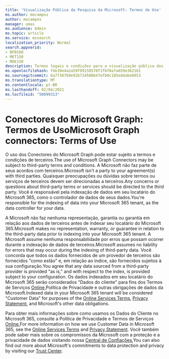 ```yaml
---
title: 'Visualização Pública da Pesquisa da Microsoft: Termos de Uso'
ms.author: mecampos
author: mecampos
manager: umas
ms.audience: Admin
ms.topic: article
ms.service: mssearch
localization_priority: Normal
search.appverid:
- BFB160
- MET150
- MOE150
description: Termos legais e condições para a visualização pública dos conectores do Microsoft Graph para a Pesquisa da Microsoft
ms.openlocfilehash: fde39e4a2a59f99158570f1fbf8afa659e362161
ms.sourcegitcommit: 6a7f36769e92b714588b47efb0c185eddabe6953
ms.translationtype: MT
ms.contentlocale: pt-BR
ms.lasthandoff: 02/04/2021
ms.locfileid: "50099313"
---
```

<!---Previous ms.author: anfowler --->

# <a name="microsoft-graph-connectors-terms-of-use"></a><span data-ttu-id="fbff9-103">Conectores do Microsoft Graph: Termos de Uso</span><span class="sxs-lookup"><span data-stu-id="fbff9-103">Microsoft Graph connectors: Terms of Use</span></span>

<span data-ttu-id="fbff9-104">O uso dos Conectores do Microsoft Graph pode estar sujeito a termos e condições de terceiros.</span><span class="sxs-lookup"><span data-stu-id="fbff9-104">The use of Microsoft Graph Connectors may be subject to third-party terms and conditions.</span></span> <span data-ttu-id="fbff9-105">A Microsoft não faz parte de seus acordos com terceiros.</span><span class="sxs-lookup"><span data-stu-id="fbff9-105">Microsoft isn't a party to your agreement(s) with third parties.</span></span> <span data-ttu-id="fbff9-106">Quaisquer preocupações ou dúvidas sobre termos ou serviços de terceiros devem ser direcionadas a terceiros.</span><span class="sxs-lookup"><span data-stu-id="fbff9-106">Any concerns or questions about third-party terms or services should be directed to the third party.</span></span> <span data-ttu-id="fbff9-107">Você é responsável pela indexação de dados em seu locatário do Microsoft 365, como o controlador de dados de seus dados.</span><span class="sxs-lookup"><span data-stu-id="fbff9-107">You're responsible for the indexing of data into your Microsoft 365 tenant, as the data controller for your data.</span></span>

<span data-ttu-id="fbff9-108">A Microsoft não faz nenhuma representação, garantia ou garantia em relação aos dados de terceiros antes de indexar seu locatário do Microsoft 365.</span><span class="sxs-lookup"><span data-stu-id="fbff9-108">Microsoft makes no representation, warranty, or guarantee in relation to the third-party data prior to indexing into your Microsoft 365 tenant.</span></span>  <span data-ttu-id="fbff9-109">A Microsoft assume nenhuma responsabilidade por erros que possam ocorrer durante a indexação de dados de terceiros.</span><span class="sxs-lookup"><span data-stu-id="fbff9-109">Microsoft assumes no liability for errors that may occur during the indexing of third-party data.</span></span>  <span data-ttu-id="fbff9-110">Você concorda que todos os dados fornecidos de um provedor de terceiros são fornecidos "como estão" e, em relação ao índice, são fornecidos sujeitos à sua configuração.</span><span class="sxs-lookup"><span data-stu-id="fbff9-110">You agree that any data sourced from a third-party provider is provided "as is," and with respect to the index, is provided subject to your configuration.</span></span> <span data-ttu-id="fbff9-111">Os dados indexados em seu locatário do Microsoft 365 serão considerados [](https://privacy.microsoft.com/privacystatement)"Dados do cliente" para fins dos Termos de Serviços [Online,](http://www.microsoftvolumelicensing.com/Downloader.aspx?documenttype=OST&lang=English)Política de Privacidade e outras obrigações de dados da Microsoft.</span><span class="sxs-lookup"><span data-stu-id="fbff9-111">Indexed data in your Microsoft 365 tenant will be considered "Customer Data" for purposes of the [Online Services Terms](http://www.microsoftvolumelicensing.com/Downloader.aspx?documenttype=OST&lang=English), [Privacy Statement](https://privacy.microsoft.com/privacystatement), and Microsoft's other data obligations.</span></span>

<span data-ttu-id="fbff9-112">Para obter mais informações sobre como usamos os Dados do Cliente [](https://privacy.microsoft.com/privacystatement)no Microsoft 365, consulte a Política de Privacidade e Termos de Serviços [Online.](http://www.microsoftvolumelicensing.com/Downloader.aspx?documenttype=OST&lang=English)</span><span class="sxs-lookup"><span data-stu-id="fbff9-112">For more information on how we use Customer Data in Microsoft 365, see the [Online Services Terms](http://www.microsoftvolumelicensing.com/Downloader.aspx?documenttype=OST&lang=English) and [Privacy Statement](https://privacy.microsoft.com/privacystatement).</span></span> <span data-ttu-id="fbff9-113">Você também pode saber mais sobre os compromissos da Microsoft com a proteção e a privacidade de dados visitando nossa [Central de Confiações.](https://www.microsoft.com/trust-center)</span><span class="sxs-lookup"><span data-stu-id="fbff9-113">You can also find out more about Microsoft's commitments to data protection and privacy by visiting our [Trust Center](https://www.microsoft.com/trust-center).</span></span>
